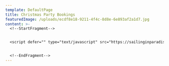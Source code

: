 ```yaml
---
template: DefaultPage
title: Christmas Party Bookings
featuredImage: /uploads/ecdf8e18-9211-4f4c-8d8e-6e893af2a1d7.jpg
content: >-
  <!--StartFragment-->


  <script defer="" type="text/javascript" src="https://sailinginparadise.rezdy.com/pluginJs"></script> <iframe seamless="" width="100%" height="1000px" frameborder="0" class="rezdy" src="https://sailinginparadise.rezdy.com/catalog/285987/christmas-parties?iframe=true"></iframe>


  <!--EndFragment-->
---
```


